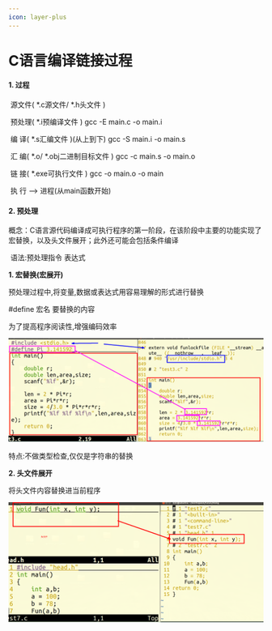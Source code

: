 ```yaml
---
icon: layer-plus
---
```


# C语言编译链接过程

#### 1. 过程

​ 源文件( \*.c源文件/ \*.h头文件 )

​ 预处理( \*.i预编译文件 ) gcc -E main.c -o main.i

​ 编 译( \*.s汇编文件 )(从上到下) gcc -S main.i -o main.s

​ 汇 编( \*.o/ \*.obj二进制目标文件 ) gcc -c main.s -o main.o

​ 链 接( \*.exe可执行文件 ) gcc -o main.o -o main

​ 执 行 --> 进程(从main函数开始)

#### 2. 预处理

​ 概念：C语言源代码编译成可执行程序的第一阶段，在该阶段中主要的功能实现了宏替换，以及头文件展开；此外还可能会包括条件编译

​ 语法:预处理指令 表达式

**1. 宏替换(宏展开)**

预处理过程中,将变量,数据或表达式用容易理解的形式进行替换

\#define 宏名 要替换的内容

为了提高程序阅读性,增强编码效率

![宏替换](.gitbook/assets/宏替换.png)

特点:不做类型检查,仅仅是字符串的替换

**2. 头文件展开**

将头文件内容替换进当前程序

![头文件展开](.gitbook/assets/头文件展开.png)
